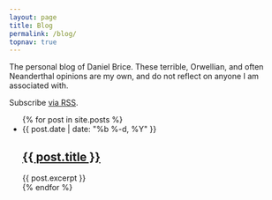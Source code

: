 ```yaml
---
layout: page
title: Blog
permalink: /blog/
topnav: true
---
```


The personal blog of Daniel Brice. These terrible, Orwellian, and
often  Neanderthal opinions are my own, and do not reflect on anyone I
am associated with.

<p class="rss-subscribe">Subscribe <a href="{{ "/feed.xml" | prepend: site.baseurl }}">via RSS</a>.</p>

<ul class="post-list">
  {% for post in site.posts %}
    <li>
      <span class="post-meta">{{ post.date | date: "%b %-d, %Y" }}</span>
      <h2>
        <a class="post-link"
          href="{{ post.url | prepend: site.baseurl }}">
          {{ post.title }}
        </a>
      </h2>
      {{ post.excerpt }}
    </li>
  {% endfor %}
</ul>

